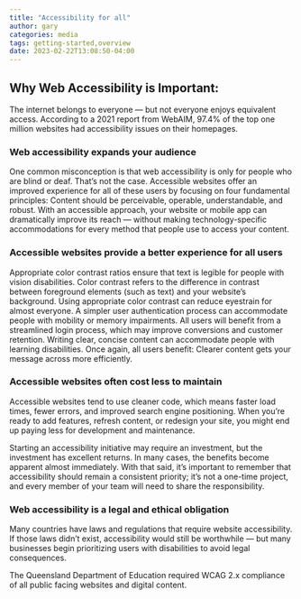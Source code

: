 ```yaml
---
title: "Accessibility for all"
author: gary
categories: media
tags: getting-started,overview
date: 2023-02-22T13:08:50-04:00
---
```

## Why Web Accessibility is Important: 

The internet belongs to everyone — but not everyone enjoys equivalent access. According to a 2021 report from WebAIM, 97.4% of the top one million websites had accessibility issues on their homepages.

### Web accessibility expands your audience

One common misconception is that web accessibility is only for people who are blind or deaf. That’s not the case.
Accessible websites offer an improved experience for all of these users by focusing on four fundamental principles: Content should be perceivable, operable, understandable, and robust. With an accessible approach, your website or mobile app can dramatically improve its reach — without making technology-specific accommodations for every method that people use to access your content.

### Accessible websites provide a better experience for all users

Appropriate color contrast ratios ensure that text is legible for people with vision disabilities. Color contrast refers to the difference in contrast between foreground elements (such as text) and your website’s background. Using appropriate color contrast can reduce eyestrain for almost everyone.
A simpler user authentication process can accommodate people with mobility or memory impairments. All users will benefit from a streamlined login process, which may improve conversions and customer retention.
Writing clear, concise content can accommodate people with learning disabilities. Once again, all users benefit: Clearer content gets your message across more efficiently.

### Accessible websites often cost less to maintain

Accessible websites tend to use cleaner code, which means faster load times, fewer errors, and improved search engine positioning. When you’re ready to add features, refresh content, or redesign your site, you might end up paying less for development and maintenance.

Starting an accessibility initiative may require an investment, but the investment has excellent returns. In many cases, the benefits become apparent almost immediately. With that said, it’s important to remember that accessibility should remain a consistent priority; it’s not a one-time project, and every member of your team will need to share the responsibility.

### Web accessibility is a legal and ethical obligation

Many countries have laws and regulations that require website accessibility. If those laws didn’t exist, accessibility would still be worthwhile — but many businesses begin prioritizing users with disabilities to avoid legal consequences.

The Queensland Department of Education required WCAG 2.x compliance of all public facing websites and digital content.